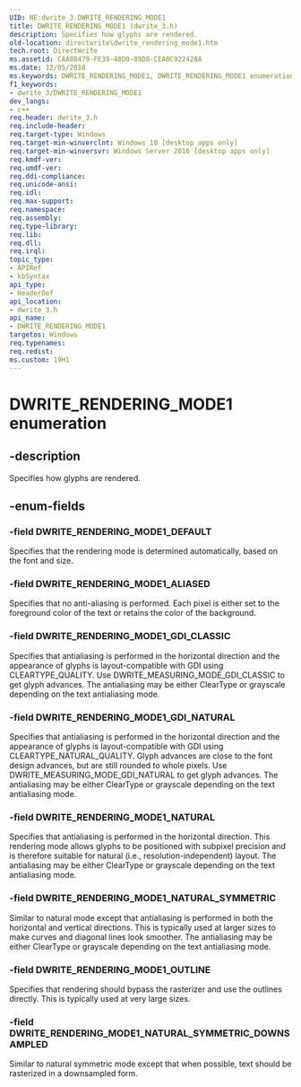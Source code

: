 ```yaml
---
UID: NE:dwrite_3.DWRITE_RENDERING_MODE1
title: DWRITE_RENDERING_MODE1 (dwrite_3.h)
description: Specifies how glyphs are rendered.
old-location: directwrite\dwrite_rendering_mode1.htm
tech.root: DirectWrite
ms.assetid: CAA88479-FE39-48D0-89D8-CEA0C922428A
ms.date: 12/05/2018
ms.keywords: DWRITE_RENDERING_MODE1, DWRITE_RENDERING_MODE1 enumeration [Direct Write], DWRITE_RENDERING_MODE1_ALIASED, DWRITE_RENDERING_MODE1_DEFAULT, DWRITE_RENDERING_MODE1_GDI_CLASSIC, DWRITE_RENDERING_MODE1_GDI_NATURAL, DWRITE_RENDERING_MODE1_NATURAL, DWRITE_RENDERING_MODE1_NATURAL_SYMMETRIC, DWRITE_RENDERING_MODE1_NATURAL_SYMMETRIC_DOWNSAMPLED, DWRITE_RENDERING_MODE1_OUTLINE, directwrite.dwrite_rendering_mode1, dwrite_3/DWRITE_RENDERING_MODE1, dwrite_3/DWRITE_RENDERING_MODE1_ALIASED, dwrite_3/DWRITE_RENDERING_MODE1_DEFAULT, dwrite_3/DWRITE_RENDERING_MODE1_GDI_CLASSIC, dwrite_3/DWRITE_RENDERING_MODE1_GDI_NATURAL, dwrite_3/DWRITE_RENDERING_MODE1_NATURAL, dwrite_3/DWRITE_RENDERING_MODE1_NATURAL_SYMMETRIC, dwrite_3/DWRITE_RENDERING_MODE1_NATURAL_SYMMETRIC_DOWNSAMPLED, dwrite_3/DWRITE_RENDERING_MODE1_OUTLINE
f1_keywords:
- dwrite_3/DWRITE_RENDERING_MODE1
dev_langs:
- c++
req.header: dwrite_3.h
req.include-header: 
req.target-type: Windows
req.target-min-winverclnt: Windows 10 [desktop apps only]
req.target-min-winversvr: Windows Server 2016 [desktop apps only]
req.kmdf-ver: 
req.umdf-ver: 
req.ddi-compliance: 
req.unicode-ansi: 
req.idl: 
req.max-support: 
req.namespace: 
req.assembly: 
req.type-library: 
req.lib: 
req.dll: 
req.irql: 
topic_type:
- APIRef
- kbSyntax
api_type:
- HeaderDef
api_location:
- dwrite_3.h
api_name:
- DWRITE_RENDERING_MODE1
targetos: Windows
req.typenames: 
req.redist: 
ms.custom: 19H1
---
```


# DWRITE_RENDERING_MODE1 enumeration


## -description


Specifies how glyphs are rendered.


## -enum-fields




### -field DWRITE_RENDERING_MODE1_DEFAULT

Specifies that the rendering mode is determined automatically, based on the font and size.


### -field DWRITE_RENDERING_MODE1_ALIASED

Specifies that no anti-aliasing is performed. Each pixel is either set to the foreground color of the text or retains the color of the background.


### -field DWRITE_RENDERING_MODE1_GDI_CLASSIC

Specifies that antialiasing is performed in the horizontal direction and the appearance of glyphs is layout-compatible with GDI using CLEARTYPE_QUALITY. 
            Use DWRITE_MEASURING_MODE_GDI_CLASSIC to get glyph advances. The antialiasing may be either ClearType or grayscale depending on the text antialiasing mode.
          


### -field DWRITE_RENDERING_MODE1_GDI_NATURAL

Specifies that antialiasing is performed in the horizontal direction and the appearance of glyphs is layout-compatible with GDI using CLEARTYPE_NATURAL_QUALITY. 
          Glyph advances are close to the font design advances, but are still rounded to whole pixels. Use DWRITE_MEASURING_MODE_GDI_NATURAL to get glyph advances. 
          The antialiasing may be either ClearType or grayscale depending on the text antialiasing mode.


### -field DWRITE_RENDERING_MODE1_NATURAL

Specifies that antialiasing is performed in the horizontal direction. This rendering mode allows glyphs to be positioned with subpixel precision and 
            is therefore suitable for natural (i.e., resolution-independent) layout. 
            The antialiasing may be either ClearType or grayscale depending on the text antialiasing mode.
          


### -field DWRITE_RENDERING_MODE1_NATURAL_SYMMETRIC

Similar to natural mode except that antialiasing is performed in both the horizontal and vertical directions. 
          This is typically used at larger sizes to make curves and diagonal lines look smoother. 
          The antialiasing may be either ClearType or grayscale depending on the text antialiasing mode.


### -field DWRITE_RENDERING_MODE1_OUTLINE

Specifies that rendering should bypass the rasterizer and use the outlines directly. This is typically used at very large sizes.


### -field DWRITE_RENDERING_MODE1_NATURAL_SYMMETRIC_DOWNSAMPLED

Similar to natural symmetric mode except that when possible, text should be rasterized in a downsampled form.

